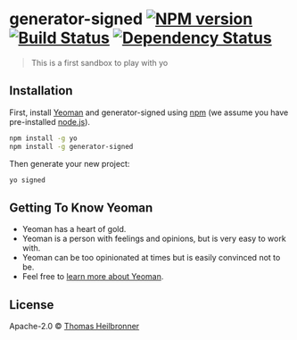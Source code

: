 # generator-signed [![NPM version][npm-image]][npm-url] [![Build Status][travis-image]][travis-url] [![Dependency Status][daviddm-image]][daviddm-url]
> This is a first sandbox to play with yo

## Installation

First, install [Yeoman](http://yeoman.io) and generator-signed using [npm](https://www.npmjs.com/) (we assume you have pre-installed [node.js](https://nodejs.org/)).

```bash
npm install -g yo
npm install -g generator-signed
```

Then generate your new project:

```bash
yo signed
```

## Getting To Know Yeoman

 * Yeoman has a heart of gold.
 * Yeoman is a person with feelings and opinions, but is very easy to work with.
 * Yeoman can be too opinionated at times but is easily convinced not to be.
 * Feel free to [learn more about Yeoman](http://yeoman.io/).

## License

Apache-2.0 © [Thomas Heilbronner](https://github.com/signed)


[npm-image]: https://badge.fury.io/js/generator-signed.svg
[npm-url]: https://npmjs.org/package/generator-signed
[travis-image]: https://travis-ci.org/signed/generator-signed.svg?branch=master
[travis-url]: https://travis-ci.org/signed/generator-signed
[daviddm-image]: https://david-dm.org/signed/generator-signed.svg?theme=shields.io
[daviddm-url]: https://david-dm.org/signed/generator-signed
